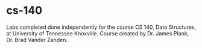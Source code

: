# cs-140
Labs completed done independently for the course CS 140, Data Structures, at University of Tennessee Knoxville. Course created by Dr. James Plank, Dr. Brad Vander Zanden.
